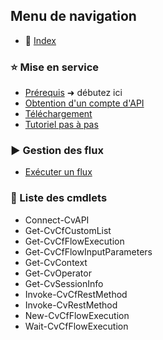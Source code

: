 <h2>Menu de navigation</h2>

- 📄 [Index](/fr/)

<h3>⭐ Mise en service</h3>

- [Prérequis](fr/prerequis.md) <span class="mirror">➜</span> débutez ici
- [Obtention d'un compte d'API](fr/compte-api.md)
- [Téléchargement](fr/telechargement.md)
- [Tutoriel pas à pas](fr/tutoriel.md)

<h3>▶️ Gestion des flux</h3>

- [Exécuter un flux](fr/flux.md)

<h3>📕 Liste des cmdlets</h3>

- Connect-CvAPI
- Get-CvCfCustomList
- Get-CvCfFlowExecution
- Get-CvCfFlowInputParameters
- Get-CvContext
- Get-CvOperator
- Get-CvSessionInfo
- Invoke-CvCfRestMethod
- Invoke-CvRestMethod
- New-CvCfFlowExecution
- Wait-CvCfFlowExecution
